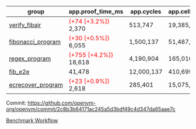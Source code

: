 | group | app.proof_time_ms | app.cycles | app.cells_used | leaf.proof_time_ms | leaf.cycles | leaf.cells_used |
| -- | -- | -- | -- | -- | -- | -- |
| [verify_fibair](https://github.com/openvm-org/openvm/blob/benchmark-results/benchmarks-pr/1250/verify_fibair-2c8b3b64171ac245a5d3bdf49c4d347da65aae7c.md) |<span style='color: red'>(+74 [+3.2%])</span> 2,370 |  513,747 |  19,385,753 |- | - | - |
| [fibonacci_program](https://github.com/openvm-org/openvm/blob/benchmark-results/benchmarks-pr/1250/fibonacci-2c8b3b64171ac245a5d3bdf49c4d347da65aae7c.md) |<span style='color: red'>(+30 [+0.5%])</span> 6,055 |  1,500,137 |  51,487,838 |<span style='color: red'>(+229 [+2.9%])</span> 8,108 |  1,833,425 |  75,484,477 |
| [regex_program](https://github.com/openvm-org/openvm/blob/benchmark-results/benchmarks-pr/1250/regex-2c8b3b64171ac245a5d3bdf49c4d347da65aae7c.md) |<span style='color: red'>(+755 [+4.2%])</span> 18,618 |  4,190,904 |  165,010,909 | 19,179 |  3,028,767 |  163,286,081 |
| [fib_e2e](https://github.com/openvm-org/openvm/blob/benchmark-results/benchmarks-pr/1250/fib_e2e-2c8b3b64171ac245a5d3bdf49c4d347da65aae7c.md) | 41,478 |  12,000,137 |  410,699,582 | 55,797 |  11,459,936 |  461,458,909 |
| [ecrecover_program](https://github.com/openvm-org/openvm/blob/benchmark-results/benchmarks-pr/1250/ecrecover-2c8b3b64171ac245a5d3bdf49c4d347da65aae7c.md) |<span style='color: red'>(+23 [+0.9%])</span> 2,618 |  285,401 |  15,075,033 |<span style='color: green'>(-254 [-1.1%])</span> 22,348 |  4,166,475 |  241,407,849 |


Commit: https://github.com/openvm-org/openvm/commit/2c8b3b64171ac245a5d3bdf49c4d347da65aae7c

[Benchmark Workflow](https://github.com/openvm-org/openvm/actions/runs/12914666570)

